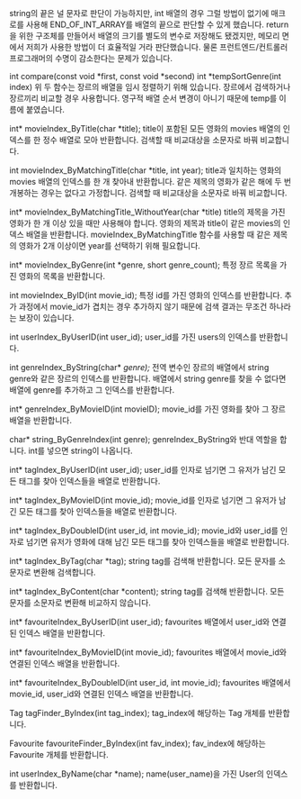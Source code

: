 string의 끝은 널 문자로 판단이 가능하지만, int 배열의 경우 그럴 방법이 없기에 매크로를 사용해 END_OF_INT_ARRAY를 배열의 끝으로 판단할 수 있게 했습니다.
return을 위한 구조체를 만들어서 배열의 크기를 별도의 변수로 저장해도 됐겠지만, 메모리 면에서 저희가 사용한 방법이 더 효율적일 거라 판단했습니다.
물론 프런트엔드/컨트롤러 프로그래머의 수명이 감소한다는 문제가 있습니다.

int compare(const void *first, const void *second)
int *tempSortGenre(int index)
위 두 함수는 장르의 배열을 임시 정렬하기 위해 있습니다.
장르에서 검색하거나 장르끼리 비교할 경우 사용합니다.
영구적 배열 순서 변경이 아니기 때문에 temp를 이름에 붙였습니다.

int* movieIndex_ByTitle(char *title);
title이 포함된 모든 영화의 movies 배열의 인덱스를 한 정수 배열로 모아 반환합니다.
검색할 때 비교대상을 소문자로 바꿔 비교합니다.

int movieIndex_ByMatchingTitle(char *title, int year);
title과 일치하는 영화의 movies 배열의 인덱스를 한 개 찾아내 반환합니다.
같은 제목의 영화가 같은 해에 두 번 개봉하는 경우는 없다고 가정합니다.
검색할 때 비교대상을 소문자로 바꿔 비교합니다.

int* movieIndex_ByMatchingTitle_WithoutYear(char *title)
title의 제목을 가진 영화가 한 개 이상 있을 때만 사용해야 합니다.
영화의 제목과 title이 같은 movies의 인덱스 배열을 반환합니다.
movieIndex_ByMatchingTitle 함수를 사용할 때 같은 제목의 영화가 2개 이상이면 year를 선택하기 위해 필요합니다.

int* movieIndex_ByGenre(int *genre, short genre_count);
특정 장르 목록을 가진 영화의 목록을 반환합니다.

int movieIndex_ByID(int movie_id);
특정 id를 가진 영화의 인덱스를 반환합니다.
추가 과정에서 movie_id가 겹치는 경우 추가하지 않기 때문에 검색 결과는 무조건 하나라는 보장이 있습니다.

int userIndex_ByUserID(int user_id);
user_id를 가진 users의 인덱스를 반환합니다.

int genreIndex_ByString(char* *genre);*
전역 변수인 장르의 배열에서 string genre와 같은 장르의 인덱스를 반환합니다.
배열에서 string genre를 찾을 수 없다면 배열에 genre를 추가하고 그 인덱스를 반환합니다.

int* genreIndex_ByMovieID(int movieID);
movie_id를 가진 영화를 찾아 그 장르 배열을 반환합니다.

char* string_ByGenreIndex(int genre);
genreIndex_ByString와 반대 역할을 합니다.
int를 넣으면 string이 나옵니다.

int* tagIndex_ByUserID(int user_id);
user_id를 인자로 넘기면 그 유저가 남긴 모든 태그를 찾아 인덱스들을 배열로 반환합니다.

int* tagIndex_ByMovieID(int movie_id);
movie_id를 인자로 넘기면 그 유저가 남긴 모든 태그를 찾아 인덱스들을 배열로 반환합니다.

int* tagIndex_ByDoubleID(int user_id, int movie_id);
movie_id와 user_id를 인자로 넘기면 유저가 영화에 대해 남긴 모든 태그를 찾아 인덱스들을 배열로 반환합니다.

int* tagIndex_ByTag(char *tag);
string tag를 검색해 반환합니다. 모든 문자를 소문자로 변환해 검색합니다.

int* tagIndex_ByContent(char *content);
string tag를 검색해 반환합니다. 모든 문자를 소문자로 변환해 비교하지 않습니다.

int* favouriteIndex_ByUserID(int user_id);
favourites 배열에서 user_id와 연결된 인덱스 배열을 반환합니다.

int* favouriteIndex_ByMovieID(int movie_id);
favourites 배열에서 movie_id와 연결된 인덱스 배열을 반환합니다.

int* favouriteIndex_ByDoubleID(int user_id, int movie_id);
favourites 배열에서 movie_id, user_id와 연결된 인덱스 배열을 반환합니다.

Tag tagFinder_ByIndex(int tag_index);
tag_index에 해당하는 Tag 개체를 반환합니다.

Favourite favouriteFinder_ByIndex(int fav_index);
fav_index에 해당하는 Favourite 개체를 반환합니다.

int userIndex_ByName(char *name);
name(user_name)을 가진 User의 인덱스를 반환합니다.

